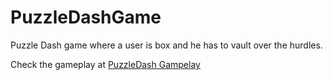 # PuzzleDashGame
Puzzle Dash game where a user is box and he has to vault over the hurdles. 

Check the gameplay at [PuzzleDash Gampelay](https://youtu.be/IWL3m_chExk)

